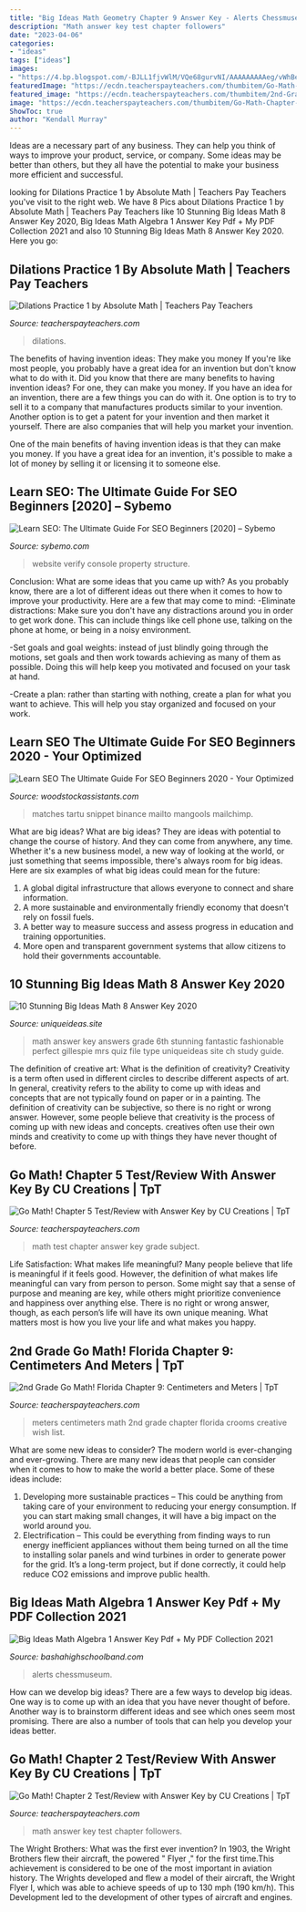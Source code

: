 ```yaml
---
title: "Big Ideas Math Geometry Chapter 9 Answer Key - Alerts Chessmuseum"
description: "Math answer key test chapter followers"
date: "2023-04-06"
categories:
- "ideas"
tags: ["ideas"]
images:
- "https://4.bp.blogspot.com/-BJLL1fjvWlM/VQe68gurvNI/AAAAAAAAAeg/vWhBerhCcvc/s1600/Alg%2B1%2BCh%2B9%2BReview%2BAnswer%2BKey0001.jpg"
featuredImage: "https://ecdn.teacherspayteachers.com/thumbitem/Go-Math-Chapter-5-Test-Review-with-Answer-Key-2885771-1518184860/original-2885771-4.jpg"
featured_image: "https://ecdn.teacherspayteachers.com/thumbitem/2nd-Grade-Go-Math-Florida-Chapter-9-Centimeters-and-Meters-1168320-1500873490/original-1168320-1.jpg"
image: "https://ecdn.teacherspayteachers.com/thumbitem/Go-Math-Chapter-2-Test-Review-with-Answer-Key-2800894-1500873523/original-2800894-3.jpg"
ShowToc: true
author: "Kendall Murray"
---
```



Ideas are a necessary part of any business. They can help you think of ways to improve your product, service, or company. Some ideas may be better than others, but they all have the potential to make your business more efficient and successful.

	

		
looking for Dilations Practice 1 by Absolute Math | Teachers Pay Teachers you've visit to the right web. We have 8 Pics about Dilations Practice 1 by Absolute Math | Teachers Pay Teachers like 10 Stunning Big Ideas Math 8 Answer Key 2020, Big Ideas Math Algebra 1 Answer Key Pdf + My PDF Collection 2021 and also 10 Stunning Big Ideas Math 8 Answer Key 2020. Here you go:
		
    
## Dilations Practice 1 By Absolute Math | Teachers Pay Teachers

<img loading=lazy src="https://ecdn.teacherspayteachers.com/thumbitem/Dilations-Practice-1-2433440-1580216034/original-2433440-4.jpg" onerror="this.onerror=null;this.src='https://tse3.mm.bing.net/th?id=OIP.rNk_UqEFft9nEmmhoTeCmQAAAA&amp;pid=15.1';" alt="Dilations Practice 1 by Absolute Math | Teachers Pay Teachers">

_Source: teacherspayteachers.com_

>dilations. 

	

The benefits of having invention ideas: They make you money
If you're like most people, you probably have a great idea for an invention but don't know what to do with it. Did you know that there are many benefits to having invention ideas? For one, they can make you money.
If you have an idea for an invention, there are a few things you can do with it. One option is to try to sell it to a company that manufactures products similar to your invention. Another option is to get a patent for your invention and then market it yourself. There are also companies that will help you market your invention.

One of the main benefits of having invention ideas is that they can make you money. If you have a great idea for an invention, it's possible to make a lot of money by selling it or licensing it to someone else.

    
## Learn SEO: The Ultimate Guide For SEO Beginners [2020] – Sybemo

<img loading=lazy src="https://mangools.com/blog/wp-content/uploads/2019/06/03-verify.png" onerror="this.onerror=null;this.src='https://tse4.mm.bing.net/th?id=OIP.axl04VyDfnr9JoR4oLxtdgHaF9&amp;pid=15.1';" alt="Learn SEO: The Ultimate Guide For SEO Beginners [2020] – Sybemo">

_Source: sybemo.com_

>website verify console property structure. 

	

Conclusion: What are some ideas that you came up with?
As you probably know, there are a lot of different ideas out there when it comes to how to improve your productivity. Here are a few that may come to mind:
-Eliminate distractions: Make sure you don't have any distractions around you in order to get work done. This can include things like cell phone use, talking on the phone at home, or being in a noisy environment.

-Set goals and goal weights: instead of just blindly going through the motions, set goals and then work towards achieving as many of them as possible. Doing this will help keep you motivated and focused on your task at hand.

-Create a plan: rather than starting with nothing, create a plan for what you want to achieve. This will help you stay organized and focused on your work.

    
## Learn SEO The Ultimate Guide For SEO Beginners 2020 - Your Optimized

<img loading=lazy src="https://mangools.com/blog/wp-content/uploads/2017/01/mangools-seo-academy-part-2-search-engines-snippet-google.png" onerror="this.onerror=null;this.src='https://tse4.mm.bing.net/th?id=OIP.HBJBQUlvVC3qY85zlp86lAHaEM&amp;pid=15.1';" alt="Learn SEO The Ultimate Guide For SEO Beginners 2020 - Your Optimized">

_Source: woodstockassistants.com_

>matches tartu snippet binance mailto mangools mailchimp. 

	

What are big ideas?
What are big ideas? They are ideas with potential to change the course of history. And they can come from anywhere, any time. Whether it's a new business model, a new way of looking at the world, or just something that seems impossible, there's always room for big ideas. Here are six examples of what big ideas could mean for the future:
1. A global digital infrastructure that allows everyone to connect and share information.
2. A more sustainable and environmentally friendly economy that doesn't rely on fossil fuels.
3. A better way to measure success and assess progress in education and training opportunities.
4. More open and transparent government systems that allow citizens to hold their governments accountable.

    
## 10 Stunning Big Ideas Math 8 Answer Key 2020

<img loading=lazy src="https://www.uniqueideas.site/wp-content/uploads/mrs-gillespie-6th-grade-math-page-2-5.jpg" onerror="this.onerror=null;this.src='https://tse2.mm.bing.net/th?id=OIP.wmh9LBD3jxuho33WmbGfzAHaJ4&amp;pid=15.1';" alt="10 Stunning Big Ideas Math 8 Answer Key 2020">

_Source: uniqueideas.site_

>math answer key answers grade 6th stunning fantastic fashionable perfect gillespie mrs quiz file type uniqueideas site ch study guide. 

	

The definition of creative art: What is the definition of creativity?
Creativity is a term often used in different circles to describe different aspects of art. In general, creativity refers to the ability to come up with ideas and concepts that are not typically found on paper or in a painting. The definition of creativity can be subjective, so there is no right or wrong answer. However, some people believe that creativity is the process of coming up with new ideas and concepts. creatives often use their own minds and creativity to come up with things they have never thought of before.

    
## Go Math! Chapter 5 Test/Review With Answer Key By CU Creations | TpT

<img loading=lazy src="https://ecdn.teacherspayteachers.com/thumbitem/Go-Math-Chapter-5-Test-Review-with-Answer-Key-2885771-1518184860/original-2885771-4.jpg" onerror="this.onerror=null;this.src='https://tse1.mm.bing.net/th?id=OIP.ziiQqWKx6_qz8ccZSy-HyAAAAA&amp;pid=15.1';" alt="Go Math! Chapter 5 Test/Review with Answer Key by CU Creations | TpT">

_Source: teacherspayteachers.com_

>math test chapter answer key grade subject. 

	

Life Satisfaction: What makes life meaningful?
Many people believe that life is meaningful if it feels good. However, the definition of what makes life meaningful can vary from person to person. Some might say that a sense of purpose and meaning are key, while others might prioritize convenience and happiness over anything else. There is no right or wrong answer, though, as each person’s life will have its own unique meaning. What matters most is how you live your life and what makes you happy.

    
## 2nd Grade Go Math! Florida Chapter 9: Centimeters And Meters | TpT

<img loading=lazy src="https://ecdn.teacherspayteachers.com/thumbitem/2nd-Grade-Go-Math-Florida-Chapter-9-Centimeters-and-Meters-1168320-1500873490/original-1168320-1.jpg" onerror="this.onerror=null;this.src='https://tse4.mm.bing.net/th?id=OIP.kC10WvmWMjyfPAMjmuGvQAAAAA&amp;pid=15.1';" alt="2nd Grade Go Math! Florida Chapter 9: Centimeters and Meters | TpT">

_Source: teacherspayteachers.com_

>meters centimeters math 2nd grade chapter florida crooms creative wish list. 

	

What are some new ideas to consider?
The modern world is ever-changing and ever-growing. There are many new ideas that people can consider when it comes to how to make the world a better place. Some of these ideas include: 
1. Developing more sustainable practices – This could be anything from taking care of your environment to reducing your energy consumption. If you can start making small changes, it will have a big impact on the world around you. 
2. Electrification – This could be everything from finding ways to run energy inefficient appliances without them being turned on all the time to installing solar panels and wind turbines in order to generate power for the grid. It’s a long-term project, but if done correctly, it could help reduce CO2 emissions and improve public health. 

    
## Big Ideas Math Algebra 1 Answer Key Pdf + My PDF Collection 2021

<img loading=lazy src="https://4.bp.blogspot.com/-BJLL1fjvWlM/VQe68gurvNI/AAAAAAAAAeg/vWhBerhCcvc/s1600/Alg%2B1%2BCh%2B9%2BReview%2BAnswer%2BKey0001.jpg" onerror="this.onerror=null;this.src='https://tse4.mm.bing.net/th?id=OIP.a2odfrjrZMCeXwOm03VI7QHaKq&amp;pid=15.1';" alt="Big Ideas Math Algebra 1 Answer Key Pdf + My PDF Collection 2021">

_Source: bashahighschoolband.com_

>alerts chessmuseum. 

	

How can we develop big ideas?
There are a few ways to develop big ideas. One way is to come up with an idea that you have never thought of before. Another way is to brainstorm different ideas and see which ones seem most promising. There are also a number of tools that can help you develop your ideas better.

    
## Go Math! Chapter 2 Test/Review With Answer Key By CU Creations | TpT

<img loading=lazy src="https://ecdn.teacherspayteachers.com/thumbitem/Go-Math-Chapter-2-Test-Review-with-Answer-Key-2800894-1500873523/original-2800894-3.jpg" onerror="this.onerror=null;this.src='https://tse4.mm.bing.net/th?id=OIP.2iz9m5-ukk8WHuPPKRprJAAAAA&amp;pid=15.1';" alt="Go Math! Chapter 2 Test/Review with Answer Key by CU Creations | TpT">

_Source: teacherspayteachers.com_

>math answer key test chapter followers. 

	

The Wright Brothers: What was the first ever invention?
In 1903, the Wright Brothers flew their aircraft, the powered " Flyer ," for the first time.This achievement is considered to be one of the most important in aviation history. The Wrights developed and flew a model of their aircraft, the Wright Flyer I, which was able to achieve speeds of up to 130 mph (190 km/h). This Development led to the development of other types of aircraft and engines.

